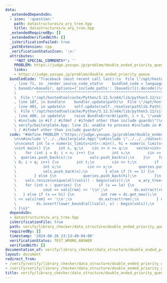 ```yaml
---
data:
  _extendedDependsOn:
  - icon: ':question:'
    path: datastructures/w_ary_tree.hpp
    title: datastructures/w_ary_tree.hpp
  _extendedRequiredBy: []
  _extendedVerifiedWith: []
  _isVerificationFailed: true
  _pathExtension: cpp
  _verificationStatusIcon: ':x:'
  attributes:
    '*NOT_SPECIAL_COMMENTS*': ''
    PROBLEM: https://judge.yosupo.jp/problem/double_ended_priority_queue
    links:
    - https://judge.yosupo.jp/problem/double_ended_priority_queue
  bundledCode: "Traceback (most recent call last):\n  File \"/opt/hostedtoolcache/Python/3.12.5/x64/lib/python3.12/site-packages/onlinejudge_verify/documentation/build.py\"\
    , line 71, in _render_source_code_stat\n    bundled_code = language.bundle(stat.path,\
    \ basedir=basedir, options={'include_paths': [basedir]}).decode()\n          \
    \         ^^^^^^^^^^^^^^^^^^^^^^^^^^^^^^^^^^^^^^^^^^^^^^^^^^^^^^^^^^^^^^^^^^^^^^^^^^^^^^^^^\n\
    \  File \"/opt/hostedtoolcache/Python/3.12.5/x64/lib/python3.12/site-packages/onlinejudge_verify/languages/cplusplus.py\"\
    , line 187, in bundle\n    bundler.update(path)\n  File \"/opt/hostedtoolcache/Python/3.12.5/x64/lib/python3.12/site-packages/onlinejudge_verify/languages/cplusplus_bundle.py\"\
    , line 401, in update\n    self.update(self._resolve(pathlib.Path(included), included_from=path))\n\
    \  File \"/opt/hostedtoolcache/Python/3.12.5/x64/lib/python3.12/site-packages/onlinejudge_verify/languages/cplusplus_bundle.py\"\
    , line 400, in update\n    raise BundleErrorAt(path, i + 1, \"unable to process\
    \ #include in #if / #ifdef / #ifndef other than include guards\")\nonlinejudge_verify.languages.cplusplus_bundle.BundleErrorAt:\
    \ verify/boilerplate.hpp: line 21: unable to process #include in #if / #ifdef\
    \ / #ifndef other than include guards\n"
  code: "#define PROBLEM \"https://judge.yosupo.jp/problem/double_ended_priority_queue\"\
    \n\n#include \"../../boilerplate.hpp\"\n#include \"../../../datastructures/w_ary_tree.hpp\"\
    \n\nconst int lo = numeric_limits<int>::min(), hi = numeric_limits<int>::max();\n\
    \nint main() {\n    int n, q;\n    cin >> n >> q;\n    vector<int> queries, vals;\n\
    \    for (int i = 0; i < n; i++) {\n        int x;\n        cin >> x;\n      \
    \  queries.push_back(x);\n        vals.push_back(x);\n    }\n    for (int i =\
    \ 0; i < q; i++) {\n        int t;\n        cin >> t;\n        if (t == 0) {\n\
    \            int x;\n            cin >> x;\n            queries.push_back(x);\n\
    \            vals.push_back(x);\n        } else if (t == 1) {\n            queries.push_back(lo);\n\
    \        } else {\n            queries.push_back(hi);\n        }\n    }\n    sort(all(vals));\n\
    \    vals.resize(unique(all(vals)) - begin(vals));\n    w_ary_tree<10000000> ds;\n\
    \    for (int x : queries) {\n        if (x == lo) {\n            int rem = ds.get_min();\n\
    \            cout << vals[rem] << '\\n';\n            ds.extract(rem);\n     \
    \   } else if (x == hi) {\n            int rem = ds.get_max();\n            cout\
    \ << vals[rem] << '\\n';\n            ds.extract(rem);\n        } else {\n   \
    \         ds.insert(lower_bound(all(vals), x) - begin(vals));\n        }\n   \
    \ }\n}"
  dependsOn:
  - datastructures/w_ary_tree.hpp
  isVerificationFile: true
  path: verify/library_checker/data_structure/double_ended_priority_queue.test.cpp
  requiredBy: []
  timestamp: '2024-08-26 23:13:40-04:00'
  verificationStatus: TEST_WRONG_ANSWER
  verifiedWith: []
documentation_of: verify/library_checker/data_structure/double_ended_priority_queue.test.cpp
layout: document
redirect_from:
- /verify/verify/library_checker/data_structure/double_ended_priority_queue.test.cpp
- /verify/verify/library_checker/data_structure/double_ended_priority_queue.test.cpp.html
title: verify/library_checker/data_structure/double_ended_priority_queue.test.cpp
---
```

